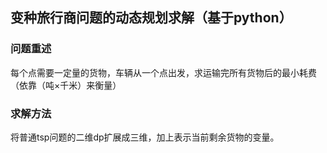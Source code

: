 ## 变种旅行商问题的动态规划求解（基于python）
### 问题重述
每个点需要一定量的货物，车辆从一个点出发，求运输完所有货物后的最小耗费（依靠（吨×千米）来衡量）
### 求解方法
将普通tsp问题的二维dp扩展成三维，加上表示当前剩余货物的变量。
